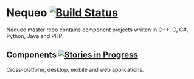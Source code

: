 # Nequeo [![Build Status](https://travis-ci.org/drazenzadravec/nequeo.svg?branch=master)](https://travis-ci.org/drazenzadravec/nequeo)
 
Nequeo master repo contains component projects wriiten in C++, C, C#, Python, Java and PHP.

## Components [![Stories in Progress](https://badge.waffle.io/drazenzadravec/nequeo.png?label=open&title=Waffle)](http://waffle.io/drazenzadravec/nequeo)

Cross-platform, desktop, mobile and web applications.
